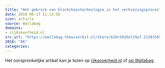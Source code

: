 ```yaml
---
title: "Het gebruik van blockchaintechnologie in het verkiezingsproces"
date: 2018-06-17 11:13:58
icon: article
source: Wallabag
domains:
- rijksoverheid.nl
src_url: "https://wallabag.thewiserbit.nl/share/618c5020e729a7.21301565"
2018: "06"
categories:
---
```

Het oorspronkelijke artikel kan je lezen op [rijksoverheid.nl](https://www.rijksoverheid.nl/documenten/rapporten/2018/04/12/het-gebruik-van-blockchaintechnologie-in-het-verkiezingsproces) of [op Wallabag](https://wallabag.thewiserbit.nl/share/618c5020e729a7.21301565). 